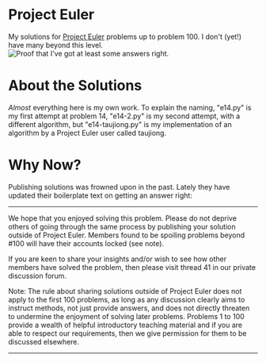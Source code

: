 # Project Euler

My solutions for [Project Euler](https://projecteuler.net/) problems up to problem 100. I don't (yet!) have many beyond this level.
![Proof that I've got at least some answers right.](https://projecteuler.net/profile/cjb_230.png)


# About the Solutions

_Almost_ everything here is my own work. To explain the naming, "e14.py" is my first attempt at problem 14, "e14-2.py" is my second attempt, with a different algorithm, but "e14-taujiong.py" is my implementation of an algorithm by a Project Euler user called taujiong.

# Why Now?

Publishing solutions was frowned upon in the past. Lately they have updated their boilerplate text on getting an answer right:

---

We hope that you enjoyed solving this problem. Please do not deprive others of going through the same process by publishing your solution outside of Project Euler. Members found to be spoiling problems beyond #100 will have their accounts locked (see note).

If you are keen to share your insights and/or wish to see how other members have solved the problem, then please visit thread 41 in our private discussion forum.

Note: The rule about sharing solutions outside of Project Euler does not apply to the first 100 problems, as long as any discussion clearly aims to instruct methods, not just provide answers, and does not directly threaten to undermine the enjoyment of solving later problems. Problems 1 to 100 provide a wealth of helpful introductory teaching material and if you are able to respect our requirements, then we give permission for them to be discussed elsewhere.

---
